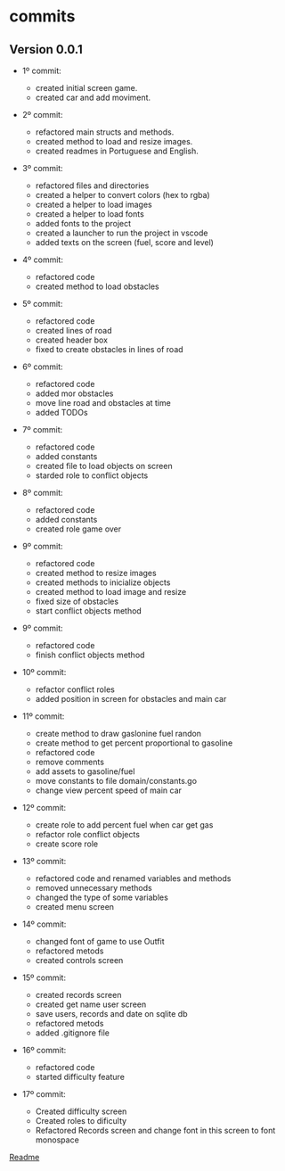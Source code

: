 # commits

## Version 0.0.1

- 1º commit:
  - created initial screen game.
  - created car and add moviment.

- 2º commit:
  - refactored main structs and methods.
  - created method to load and resize images.
  - created readmes in Portuguese and English.

- 3º commit:
  - refactored files and directories
  - created a helper to convert colors (hex to rgba)
  - created a helper to load images
  - created a helper to load fonts
  - added fonts to the project
  - created a launcher to run the project in vscode
  - added texts on the screen (fuel, score and level)

- 4º commit:
  - refactored code
  - created method to load obstacles

- 5º commit:
  - refactored code
  - created lines of road
  - created header box
  - fixed to create obstacles in lines of road

- 6º commit:
  - refactored code
  - added mor obstacles
  - move line road and obstacles at time
  - added TODOs

- 7º commit:
  - refactored code
  - added constants
  - created file to load objects on screen
  - starded role to conflict objects

- 8º commit:
  - refactored code
  - added constants
  - created role game over

- 9º commit:
  - refactored code
  - created method to resize images
  - created methods to inicialize objects
  - created method to load image and resize
  - fixed size of obstacles
  - start conflict objects method

- 9º commit:
  - refactored code
  - finish conflict objects method

- 10º commit:
  - refactor conflict roles
  - added position in screen for obstacles and main car

- 11º commit:
  - create method to draw gaslonine fuel randon
  - create method to get percent proportional to gasoline
  - refactored code
  - remove comments
  - add assets to gasoline/fuel
  - move constants to file domain/constants.go
  - change view percent speed of main car

- 12º commit:
  - create role to add percent fuel when car get gas
  - refactor role conflict objects
  - create score role

- 13º commit:
  - refactored code and renamed variables and methods
  - removed unnecessary methods
  - changed the type of some variables
  - created menu screen

- 14º commit:
  - changed font of game to use Outfit
  - refactored metods
  - created controls screen

- 15º commit:
  - created records screen
  - created get name user screen
  - save users, records and date on sqlite db
  - refactored metods
  - added .gitignore file

- 16º commit:
  - refactored code
  - started difficulty feature

- 17º commit:
  - Created difficulty screen
  - Created roles to dificulty
  - Refactored Records screen and change font in this screen to font monospace

[Readme](readme.md)